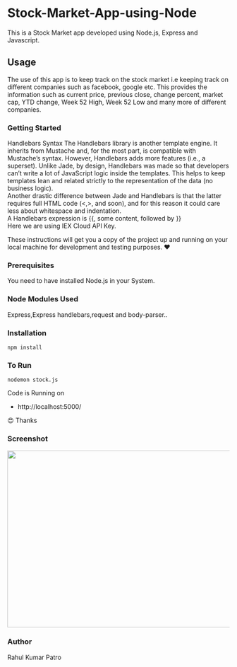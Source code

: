 # Stock-Market-App-using-Node

This is a Stock Market app developed using Node.js, Express and Javascript.

## Usage

The use of this app is to keep track on the stock market i.e keeping track on different companies such as facebook, google etc.
This provides the information such as current price, previous close, change percent, market cap, YTD change, Week 52 High, Week 52 Low and many more of different companies.


### Getting Started

Handlebars Syntax
The Handlebars library is another template engine. It inherits from Mustache and, for the most part, is compatible with Mustache’s syntax. However, Handlebars adds more features (i.e., a superset).
Unlike Jade, by design, Handlebars was made so that developers can’t write a lot of JavaScript logic inside the templates. This helps to keep templates lean and related strictly to the representation of the data (no business logic).
<br>
Another drastic difference between Jade and Handlebars is that the latter requires full HTML code (<,>, and soon), and for this reason it could care less about whitespace and indentation.<br>
A Handlebars expression is {{, some content, followed by }}<br>
Here we are using IEX Cloud API Key.

These instructions will get you a copy of the project up and running on your local machine for development and testing purposes. :heart:

### Prerequisites

You need to have installed Node.js in your System.

### Node Modules Used

Express,Express handlebars,request and body-parser..

### Installation
```
npm install
```

### To Run
```
nodemon stock.js
```

Code is Running on 
+ http://localhost:5000/

:heart_eyes: Thanks

### Screenshot

<img src ='https://github.com/Rahul1582/Stock-Market-App-using-Node-/blob/master/fb%20stock.PNG' width=700 height=400>

### Author 

Rahul Kumar Patro


